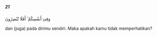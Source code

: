 ##### 21

<span class="ayah">وَفِىٓ أَنفُسِكُمْ ۚ أَفَلَا تُبْصِرُونَ</span>

<span class="ayah_translation">dan (juga) pada dirimu sendiri. Maka apakah kamu tidak memperhatikan?</span>
